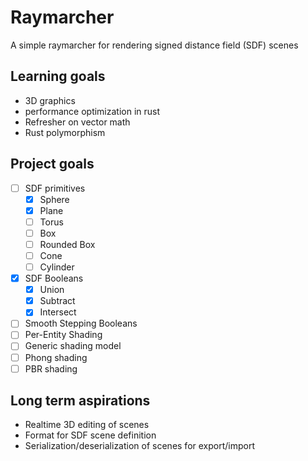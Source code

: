 # Raymarcher

A simple raymarcher for rendering signed distance field (SDF) scenes

<!-- 2.786 -->

## Learning goals

 - 3D graphics
 - performance optimization in rust
 - Refresher on vector math
 - Rust polymorphism

## Project goals

 - [ ] SDF primitives
   - [x] Sphere
   - [x] Plane
   - [ ] Torus
   - [ ] Box
   - [ ] Rounded Box
   - [ ] Cone
   - [ ] Cylinder
 - [x] SDF Booleans
   - [x] Union
   - [x] Subtract
   - [x] Intersect
 - [ ] Smooth Stepping Booleans
 - [ ] Per-Entity Shading
 - [ ] Generic shading model
 - [ ] Phong shading
 - [ ] PBR shading

## Long term aspirations
 - Realtime 3D editing of scenes
 - Format for SDF scene definition
 - Serialization/deserialization of scenes for export/import
